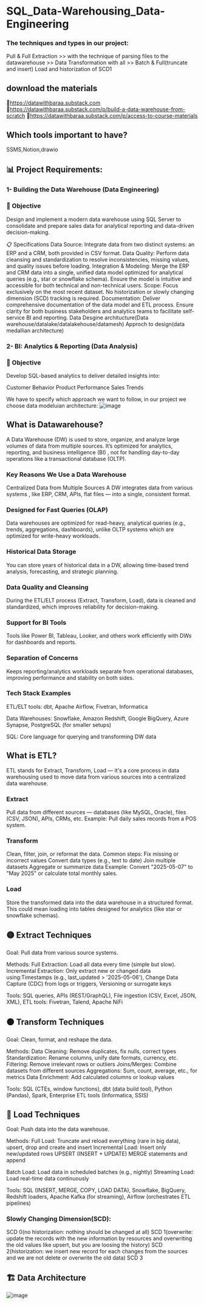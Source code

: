 # SQL_Data-Warehousing_Data-Engineering
### The techniques and types in our project:
Pull & Full Extraction >> with the technique of parsing files to the datawarehouse >> Data Transformation with all  >> Batch & Full(truncate and insert) Load and historization of SCD1
## download the materials
🔗https://datawithbaraa.substack.com
🔗https://datawithbaraa.substack.com/p/build-a-data-warehouse-from-scratch
🔗https://datawithbaraa.substack.com/p/access-to-course-materials
## Which tools important to have?
SSMS,Notion,drawio

## 📊 Project Requirements: 
### 1- Building the Data Warehouse (Data Engineering)
### 🎯 Objective
Design and implement a modern data warehouse using SQL Server to consolidate and prepare sales data for analytical reporting and data-driven decision-making.

📋 Specifications
Data Source: Integrate data from two distinct systems: an ERP and a CRM, both provided in CSV format.
Data Quality: Perform data cleansing and standardization to resolve inconsistencies, missing values, and quality issues before loading.
Integration & Modeling: Merge the ERP and CRM data into a single, unified data model optimized for analytical queries (e.g., star or snowflake schema).
Ensure the model is intuitive and accessible for both technical and non-technical users.
Scope: Focus exclusively on the most recent dataset.
No historization or slowly changing dimension (SCD) tracking is required.
Documentation: Deliver comprehensive documentation of the data model and ETL process.
Ensure clarity for both business stakeholders and analytics teams to facilitate self-service BI and reporting.
Data Desgine architucture(Data warehouse/datalake/datalakehouse/datamesh)
Approch to design(data medallian architecture)
### 2- BI: Analytics & Reporting (Data Analysis)
### 🎯 Objective
Develop SQL-based analytics to deliver detailed insights into:

Customer Behavior
Product Performance
Sales Trends

We have to specify which approach we want to follow, in our project we choose data modeluian architecture:
![image](https://github.com/user-attachments/assets/2cb2e5a3-48de-405e-8942-ea3b6da19309)


## What is Datawarehouse?
A Data Warehouse (DW) is used to store, organize, and analyze large volumes of data from multiple sources. It’s optimized for analytics, reporting, and business intelligence (BI) , not for handling day-to-day operations like a transactional database (OLTP).
### Key Reasons We Use a Data Warehouse
Centralized Data from Multiple Sources
A DW integrates data from various systems , like ERP, CRM, APIs, flat files — into a single, consistent format.
### Designed for Fast Queries (OLAP)
Data warehouses are optimized for read-heavy, analytical queries (e.g., trends, aggregations, dashboards), unlike OLTP systems which are optimized for write-heavy workloads.
### Historical Data Storage
You can store years of historical data in a DW, allowing time-based trend analysis, forecasting, and strategic planning.
### Data Quality and Cleansing
During the ETL/ELT process (Extract, Transform, Load), data is cleaned and standardized, which improves reliability for decision-making.
### Support for BI Tools
Tools like Power BI, Tableau, Looker, and others work efficiently with DWs for dashboards and reports.
### Separation of Concerns
Keeps reporting/analytics workloads separate from operational databases, improving performance and stability on both sides.
### Tech Stack Examples
ETL/ELT tools: dbt, Apache Airflow, Fivetran, Informatica

Data Warehouses: Snowflake, Amazon Redshift, Google BigQuery, Azure Synapse, PostgreSQL (for smaller setups)

SQL: Core language for querying and transforming DW data
## What is ETL?
ETL stands for Extract, Transform, Load — it's a core process in data warehousing used to move data from various sources into a centralized data warehouse.

### Extract
Pull data from different sources — databases (like MySQL, Oracle), files (CSV, JSON), APIs, CRMs, etc.
Example: Pull daily sales records from a POS system.

### Transform
Clean, filter, join, or reformat the data.
Common steps:
Fix missing or incorrect values
Convert data types (e.g., text to date)
Join multiple datasets
Aggregate or summarize data
Example: Convert "2025-05-07" to "May 2025" or calculate total monthly sales.

### Load
Store the transformed data into the data warehouse in a structured format.
This could mean loading into tables designed for analytics (like star or snowflake schemas).

## 🟡 Extract Techniques
Goal: Pull data from various source systems.

Methods:
Full Extraction: Load all data every time (simple but slow).
Incremental Extraction: Only extract new or changed data using:Timestamps (e.g., last_updated > '2025-05-06'), Change Data Capture (CDC) from logs or triggers, Versioning or surrogate keys

Tools:
SQL queries, APIs (REST/GraphQL), File ingestion (CSV, Excel, JSON, XML), ETL tools: Fivetran, Talend, Apache NiFi

## 🟠 Transform Techniques
Goal: Clean, format, and reshape the data.

Methods:
Data Cleaning: Remove duplicates, fix nulls, correct types
Standardization: Rename columns, unify date formats, currency, etc.
Filtering: Remove irrelevant rows or outliers
Joins/Merges: Combine datasets from different sources
Aggregations: Sum, count, average, etc., for metrics
Data Enrichment: Add calculated columns or lookup values

Tools:
SQL (CTEs, window functions), dbt (data build tool), Python (Pandas), Spark, Enterprise ETL tools (Informatica, SSIS)

## 🔵 Load Techniques
Goal: Push data into the data warehouse.

Methods:
Full Load: Truncate and reload everything (rare in big data), upsert, drop and create and insert
Incremental Load: Insert only new/updated rows
UPSERT (INSERT + UPDATE)
MERGE statements and append

Batch Load: Load data in scheduled batches (e.g., nightly)
Streaming Load: Load real-time data continuously

Tools:
SQL (INSERT, MERGE, COPY, LOAD DATA), Snowflake, BigQuery, Redshift loaders, Apache Kafka (for streaming), Airflow (orchestrates ETL pipelines)
### Slowly Changing Dimension(SCD):
SCD 0(no historization: nothing should be changed at all)
SCD 1(overwrite: update the records with the new information by resources and overwriting the old values like upsert, but you are loosing the history)
SCD 2(historization: we insert new record for each changes from the sources and we are not delete or overwrite the old data)
SCD 3
## 🏗️ Data Architecture
![image](https://github.com/user-attachments/assets/6a85e105-566d-4c2b-b208-b43b02a3fd72)

